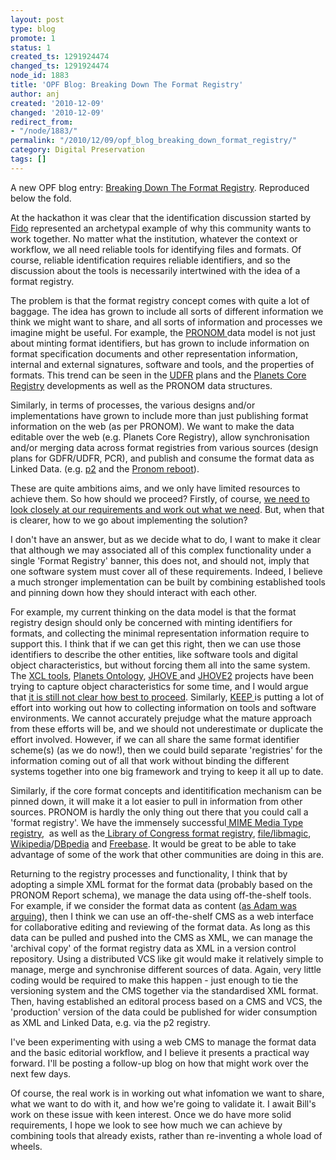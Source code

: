 ```yaml
---
layout: post
type: blog
promote: 1
status: 1
created_ts: 1291924474
changed_ts: 1291924474
node_id: 1883
title: 'OPF Blog: Breaking Down The Format Registry'
author: anj
created: '2010-12-09'
changed: '2010-12-09'
redirect_from:
- "/node/1883/"
permalink: "/2010/12/09/opf_blog_breaking_down_format_registry/"
category: Digital Preservation
tags: []
---
```

A new OPF blog entry: <a href="http://openpreservation.org/knowledge/blogs/2010/12/08/breaking-down-format-registry/">Breaking Down The Format Registry</a>. Reproduced below the fold.
<!--break-->
<p>At the hackathon it was clear that the identification discussion started by <a href="http://www.openplanetsfoundation.org/node/563">Fido</a> represented an archetypal example of why this community wants to work together. No matter what the institution, whatever the context or workflow, we all need reliable tools for identifying files and formats. Of course, reliable identification requires reliable identifiers, and so the discussion about the tools is necessarily intertwined with the idea of a format registry. </p>
<p>The problem is that the format registry concept comes with quite a lot of baggage. The idea has grown to include all sorts of different information we think we might want to share, and all sorts of information and processes we imagine might be useful. For example, the <a href="http://www.nationalarchives.gov.uk/PRONOM/">PRONOM </a>data model is not just about minting format identifiers, but has grown to include information on format specification documents and other representation information, internal and external signatures, software and tools, and the properties of formats. This trend can be seen in the <a href="http://www.udfr.org/">UDFR</a> plans and the <a href="http://corereg.arts.gla.ac.uk/PlanetsCoreRegistry/">Planets Core Registry</a> developments as well as the PRONOM data structures.</p>
<p>Similarly, in terms of processes, the various designs and/or implementations have grown to include more than just publishing format information on the web (as per PRONOM). We want to make the data editable over the web (e.g. Planets Core Registry), allow synchronisation and/or merging data across format registries from various sources (design plans for GDFR/UDFR, PCR), and publish and consume the format data as Linked Data. (e.g. <a href="http://p2-registry.ecs.soton.ac.uk/">p2</a> and the <a href="http://labs.nationalarchives.gov.uk/wordpress/index.php/2010/10/linked-data-and-pronom">Pronom reboot</a>).</p>
<p>These are quite ambitions aims, and we only have limited resources to achieve them. So how should we proceed? Firstly, of course, <a href="http://openpreservation.org/knowledge/blogs/2010/11/04/what-do-we-need-file-format-registry/">we need to look closely at our requirements and work out what we need</a>. But, when that is clearer, how to we go about implementing the solution?</p>
<p>I don't have an answer, but as we decide what to do, I want to make it clear that although we may associated all of this complex functionality under a single 'Format Registry' banner, this does not, and should not, imply that one software system must cover all of these requirements. Indeed, I believe a much stronger implementation can be built by combining established tools and pinning down how they should interact with each other.</p>
<p>For example, my current thinking on the data model is that the format registry design should only be concerned with minting identifiers for formats, and collecting the minimal representation information require to support this. I think that if we can get this right, then we can use those identifiers to describe the other entities, like software tools and digital object characteristics, but without forcing them all into the same system. The <a href="http://sourceforge.net/projects/xcltools/">XCL tools</a>, <a href="http://planetarium.hki.uni-koeln.de/planets_cms/xcl-ontology">Planets Ontology</a>, <a href="http://hul.harvard.edu/jhove/">JHOVE </a>and <a href="http://bitbucket.org/jhove2/main/wiki/Home">JHOVE2</a> projects have been trying to capture object characteristics for some time, and I would argue that <a href="http://www.ifs.tuwien.ac.at/dp/ipres2010/papers/dappert-05.pdf">it is still not clear how best to proceed</a>. Similarly, <a href="http://www.keep-project.eu/">KEEP </a>is putting a lot of effort into working out how to collecting information on tools and software environments. We cannot accurately prejudge what the mature approach from these efforts will be, and we should not underestimate or duplicate the effort involved. However, if we can all share the same format identifier scheme(s) (as we do now!), then we could build separate 'registries' for the information coming out of all that work without binding the different systems together into one big framework and trying to keep it all up to date.</p>
<p>Similarly, if the core format concepts and identitification mechanism can be pinned down, it will make it a lot easier to pull in information from other sources. PRONOM is hardly the only thing out there that you could call a 'format registry'. We have the immensely successful<a href="http://www.iana.org/assignments/media-types/"> MIME Media Type registry</a>,&nbsp; as well as the<a href="http://www.digitalpreservation.gov/formats/"> Library of Congress format registry</a>, <a href="http://www.darwinsys.com/file/">file/libmagic</a>, <a href="http://en.wikipedia.org/wiki/Category:Computer_file_formats">Wikipedia</a>/<a href="http://dbpedia.org/page/Category:Computer_file_formats">DBpedia</a> and <a href="http://www.freebase.com/view/computer/views/file_format">Freebase</a>. It would be great to be able to take advantage of some of the work that other communities are doing in this are.</p>
<p>Returning to the registry processes and functionality, I think that by adopting a simple XML format for the format data (probably based on the PRONOM Report schema), we manage the data using off-the-shelf tools. For example, if we consider the format data as content (<a href="http://openpreservation.org/knowledge/blogs/2010/11/10/rethinking-file-format-registry/">as Adam was arguing</a>), then I think we can use an off-the-shelf CMS as a web interface for collaborative editing and reviewing of the format data. As long as this data can be pulled and pushed into the CMS as XML, we can manage the 'archival copy' of the format registry data as XML in a version control repository. Using a distributed VCS like git would make it relatively simple to manage, merge and synchronise different sources of data. Again, very little coding would be required to make this happen - just enough to tie the versioning system and the CMS together via the standardised XML format. Then, having established an editoral process based on a CMS and VCS, the 'production' version of the data could be published for wider consumption as XML and Linked Data, e.g. via the p2 registry.</p>
<p>I've been experimenting with using a web CMS to manage the format data and the basic editorial workflow, and I believe it presents a practical way forward. I'll be posting a follow-up blog on how that might work over the next few days.</p>
<p>Of course, the real work is in working out what infomation we want to share, what we want to do with it, and how we're going to validate it. I await Bill's work on these issue with keen interest. Once we do have more solid requirements, I hope we look to see how much we can achieve by combining tools that already exists, rather than re-inventing a whole load of wheels.</p>
